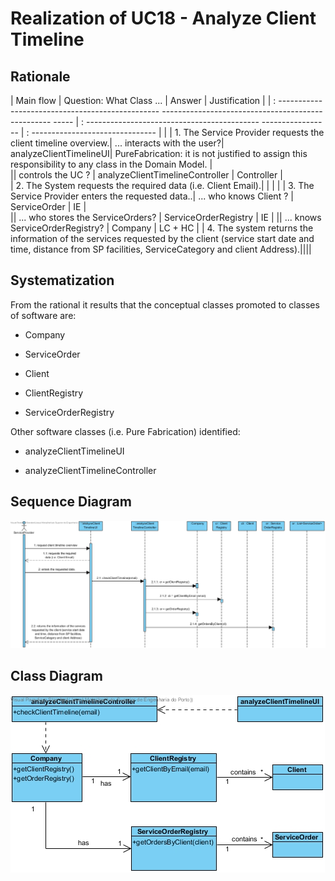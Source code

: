 # Realization of UC18 - Analyze Client Timeline

## Rationale

| Main flow                                                                                                       | Question: What Class ...                                        | Answer                            | Justification                                                                                        |
| : ------------------------------------------------ -------------------------------------------------- -----     | : ------------------------------------------- ----------------- | : ------------------------------- |                                                                                                      |
| 1. The Service Provider requests the client timeline overview.| ... interacts with the user?| analyzeClientTimelineUI| PureFabrication: it is not justified to assign this responsibility to any class in the Domain Model. |  
|| controls the UC ? | analyzeClientTimelineController | Controller |  
| 2. The System requests the required data (i.e. Client Email).| | | |
| 3. The Service Provider enters the requested data..| ... who knows Client ? | ServiceOrder | IE |  
|| ... who stores the ServiceOrders?  | ServiceOrderRegistry | IE |
|| ... knows ServiceOrderRegistry? | Company | LC + HC |
| 4. The system returns the information of the services requested by the client (service start date and time, distance from SP facilities, ServiceCategory and client Address).||||  


## Systematization

From the rational it results that the conceptual classes promoted to classes of software
are:

- Company

- ServiceOrder

- Client

- ClientRegistry

- ServiceOrderRegistry 

Other software classes (i.e. Pure Fabrication) identified:

- analyzeClientTimelineUI

- analyzeClientTimelineController


## Sequence Diagram

![SD_UC18.jpg](SD_UC18.jpg)

## Class Diagram

![CD_UC18.jpg](CD_UC18.jpg)
